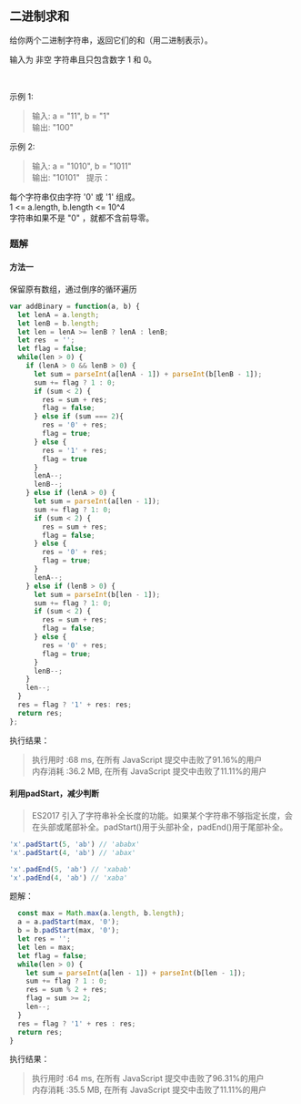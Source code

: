 ## 二进制求和

给你两个二进制字符串，返回它们的和（用二进制表示）。

输入为 非空 字符串且只包含数字 1 和 0。

 

示例 1:

> 输入: a = "11", b = "1"  
> 输出: "100"  

示例 2:

> 输入: a = "1010", b = "1011"  
> 输出: "10101"
 
提示：

每个字符串仅由字符 '0' 或 '1' 组成。  
1 <= a.length, b.length <= 10^4  
字符串如果不是 "0" ，就都不含前导零。

### 题解

#### 方法一
保留原有数组，通过倒序的循环遍历

```javascript
var addBinary = function(a, b) {
  let lenA = a.length;
  let lenB = b.length;
  let len = lenA >= lenB ? lenA : lenB;
  let res  = '';
  let flag = false;
  while(len > 0) {
    if (lenA > 0 && lenB > 0) {
      let sum = parseInt(a[lenA - 1]) + parseInt(b[lenB - 1]);
      sum += flag ? 1 : 0;
      if (sum < 2) {
        res = sum + res;
        flag = false;
      } else if (sum === 2){
        res = '0' + res;
        flag = true;
      } else {
        res = '1' + res;
        flag = true
      }
      lenA--;
      lenB--;
    } else if (lenA > 0) {
      let sum = parseInt(a[len - 1]);
      sum += flag ? 1: 0;
      if (sum < 2) {
        res = sum + res;
        flag = false;
      } else {
        res = '0' + res;
        flag = true;
      }
      lenA--;
    } else if (lenB > 0) {
      let sum = parseInt(b[len - 1]);
      sum += flag ? 1: 0;
      if (sum < 2) {
        res = sum + res;
        flag = false;
      } else {
        res = '0' + res;
        flag = true;
      }
      lenB--;
    }
    len--;
  }
  res = flag ? '1' + res: res;
  return res;
};
```
执行结果：
> 执行用时 :68 ms, 在所有 JavaScript 提交中击败了91.16%的用户  
> 内存消耗 :36.2 MB, 在所有 JavaScript 提交中击败了11.11%的用户

#### 利用padStart，减少判断
> ES2017 引入了字符串补全长度的功能。如果某个字符串不够指定长度，会在头部或尾部补全。padStart()用于头部补全，padEnd()用于尾部补全。
```javascript
'x'.padStart(5, 'ab') // 'ababx'
'x'.padStart(4, 'ab') // 'abax'

'x'.padEnd(5, 'ab') // 'xabab'
'x'.padEnd(4, 'ab') // 'xaba'
```

题解：

```javascript
  const max = Math.max(a.length, b.length);
  a = a.padStart(max, '0');
  b = b.padStart(max, '0');
  let res = '';
  let len = max;
  let flag = false;
  while(len > 0) {
    let sum = parseInt(a[len - 1]) + parseInt(b[len - 1]);
    sum += flag ? 1 : 0;
    res = sum % 2 + res;
    flag = sum >= 2;
    len--;
  }
  res = flag ? '1' + res : res;
  return res;
}
```

执行结果：
> 执行用时 :64 ms, 在所有 JavaScript 提交中击败了96.31%的用户  
> 内存消耗 :35.5 MB, 在所有 JavaScript 提交中击败了11.11%的用户

####
